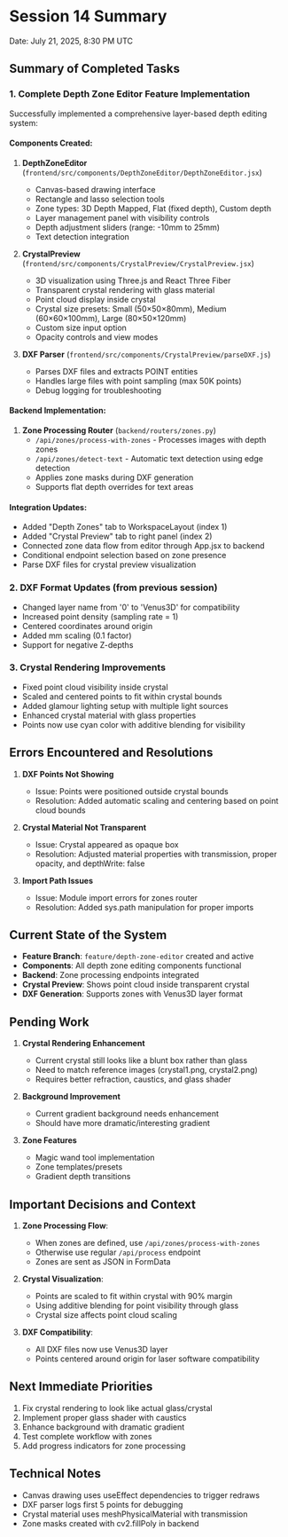 # Session 14 Summary
Date: July 21, 2025, 8:30 PM UTC

## Summary of Completed Tasks

### 1. Complete Depth Zone Editor Feature Implementation

Successfully implemented a comprehensive layer-based depth editing system:

#### Components Created:
1. **DepthZoneEditor** (`frontend/src/components/DepthZoneEditor/DepthZoneEditor.jsx`)
   - Canvas-based drawing interface
   - Rectangle and lasso selection tools
   - Zone types: 3D Depth Mapped, Flat (fixed depth), Custom depth
   - Layer management panel with visibility controls
   - Depth adjustment sliders (range: -10mm to 25mm)
   - Text detection integration

2. **CrystalPreview** (`frontend/src/components/CrystalPreview/CrystalPreview.jsx`)
   - 3D visualization using Three.js and React Three Fiber
   - Transparent crystal rendering with glass material
   - Point cloud display inside crystal
   - Crystal size presets: Small (50×50×80mm), Medium (60×60×100mm), Large (80×50×120mm)
   - Custom size input option
   - Opacity controls and view modes

3. **DXF Parser** (`frontend/src/components/CrystalPreview/parseDXF.js`)
   - Parses DXF files and extracts POINT entities
   - Handles large files with point sampling (max 50K points)
   - Debug logging for troubleshooting

#### Backend Implementation:
1. **Zone Processing Router** (`backend/routers/zones.py`)
   - `/api/zones/process-with-zones` - Processes images with depth zones
   - `/api/zones/detect-text` - Automatic text detection using edge detection
   - Applies zone masks during DXF generation
   - Supports flat depth overrides for text areas

#### Integration Updates:
- Added "Depth Zones" tab to WorkspaceLayout (index 1)
- Added "Crystal Preview" tab to right panel (index 2)
- Connected zone data flow from editor through App.jsx to backend
- Conditional endpoint selection based on zone presence
- Parse DXF files for crystal preview visualization

### 2. DXF Format Updates (from previous session)
- Changed layer name from '0' to 'Venus3D' for compatibility
- Increased point density (sampling rate = 1)
- Centered coordinates around origin
- Added mm scaling (0.1 factor)
- Support for negative Z-depths

### 3. Crystal Rendering Improvements
- Fixed point cloud visibility inside crystal
- Scaled and centered points to fit within crystal bounds
- Added glamour lighting setup with multiple light sources
- Enhanced crystal material with glass properties
- Points now use cyan color with additive blending for visibility

## Errors Encountered and Resolutions

1. **DXF Points Not Showing**
   - Issue: Points were positioned outside crystal bounds
   - Resolution: Added automatic scaling and centering based on point cloud bounds

2. **Crystal Material Not Transparent**
   - Issue: Crystal appeared as opaque box
   - Resolution: Adjusted material properties with transmission, proper opacity, and depthWrite: false

3. **Import Path Issues**
   - Issue: Module import errors for zones router
   - Resolution: Added sys.path manipulation for proper imports

## Current State of the System

- **Feature Branch**: `feature/depth-zone-editor` created and active
- **Components**: All depth zone editing components functional
- **Backend**: Zone processing endpoints integrated
- **Crystal Preview**: Shows point cloud inside transparent crystal
- **DXF Generation**: Supports zones with Venus3D layer format

## Pending Work

1. **Crystal Rendering Enhancement**
   - Current crystal still looks like a blunt box rather than glass
   - Need to match reference images (crystal1.png, crystal2.png)
   - Requires better refraction, caustics, and glass shader

2. **Background Improvement**
   - Current gradient background needs enhancement
   - Should have more dramatic/interesting gradient

3. **Zone Features**
   - Magic wand tool implementation
   - Zone templates/presets
   - Gradient depth transitions

## Important Decisions and Context

1. **Zone Processing Flow**:
   - When zones are defined, use `/api/zones/process-with-zones`
   - Otherwise use regular `/api/process` endpoint
   - Zones are sent as JSON in FormData

2. **Crystal Visualization**:
   - Points are scaled to fit within crystal with 90% margin
   - Using additive blending for point visibility through glass
   - Crystal size affects point cloud scaling

3. **DXF Compatibility**:
   - All DXF files now use Venus3D layer
   - Points centered around origin for laser software compatibility

## Next Immediate Priorities

1. Fix crystal rendering to look like actual glass/crystal
2. Implement proper glass shader with caustics
3. Enhance background with dramatic gradient
4. Test complete workflow with zones
5. Add progress indicators for zone processing

## Technical Notes

- Canvas drawing uses useEffect dependencies to trigger redraws
- DXF parser logs first 5 points for debugging
- Crystal material uses meshPhysicalMaterial with transmission
- Zone masks created with cv2.fillPoly in backend